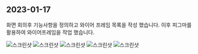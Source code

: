## 2023-01-17
화면 회의후 기능사항을 정의하고 와이어 프레임 목록을 작성 했습니다.
이후 피그마를 활용하여 와이어프레임을 작업 했습니다.

![스크린샷](https://lab.ssafy.com/s08-webmobile1-sub2/S08P12A405/-/raw/master/%EA%B0%95%ED%83%9C%EC%84%A0/20230117/image/1.PNG)
![스크린샷](https://lab.ssafy.com/s08-webmobile1-sub2/S08P12A405/-/raw/master/%EA%B0%95%ED%83%9C%EC%84%A0/20230117/image/2.PNG)
![스크린샷](https://lab.ssafy.com/s08-webmobile1-sub2/S08P12A405/-/raw/master/%EA%B0%95%ED%83%9C%EC%84%A0/20230117/image/3.PNG)
![스크린샷](https://lab.ssafy.com/s08-webmobile1-sub2/S08P12A405/-/raw/master/%EA%B0%95%ED%83%9C%EC%84%A0/20230117/image/4.PNG)
![스크린샷](https://lab.ssafy.com/s08-webmobile1-sub2/S08P12A405/-/raw/master/%EA%B0%95%ED%83%9C%EC%84%A0/20230117/image/5.PNG)